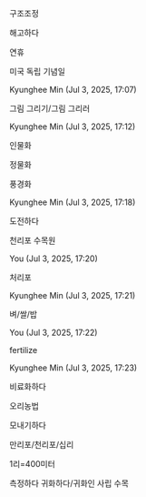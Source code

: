구조조정

해고하다

연휴

미국 독립 기념일

Kyunghee Min (Jul 3, 2025, 17:07)

그림 그리기/그림 그리러

Kyunghee Min (Jul 3, 2025, 17:12)

인물화

정물화

풍경화

Kyunghee Min (Jul 3, 2025, 17:18)

도전하다

천리포 수목원

You (Jul 3, 2025, 17:20)

처리포

Kyunghee Min (Jul 3, 2025, 17:21)

벼/쌀/밥

You (Jul 3, 2025, 17:22)

fertilize

Kyunghee Min (Jul 3, 2025, 17:23)

비료화하다

오리농법

모내기하다

만리포/천리포/십리

1리=400미터

측정하다
귀화하다/귀화인
사립 수목